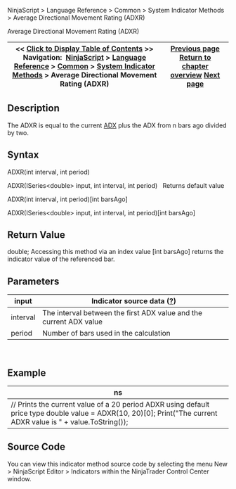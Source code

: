 ﻿
NinjaScript \> Language Reference \> Common \> System Indicator Methods \> Average Directional Movement Rating (ADXR)

Average Directional Movement Rating (ADXR)

| \<\< [Click to Display Table of Contents](average_directional_movement_r.md) \>\> **Navigation:**     [NinjaScript](ninjascript.md) \> [Language Reference](language_reference_wip.md) \> [Common](common.md) \> [System Indicator Methods](indicators.md) \> Average Directional Movement Rating (ADXR) | [Previous page](average_directional_index_adx.md) [Return to chapter overview](indicators.md) [Next page](average_true_range_atr.md) |
| --- | --- |
## Description
The ADXR is equal to the current [ADX](average_directional_index_adx.md) plus the ADX from n bars ago divided by two. 

## Syntax
ADXR(int interval, int period)  

ADXR(ISeries\<double\> input, int interval, int period)
 
Returns default value  

ADXR(int interval, int period)\[int barsAgo]  

ADXR(ISeries\<double\> input, int interval, int period)\[int barsAgo]

## Return Value
double; Accessing this method via an index value \[int barsAgo] returns the indicator value of the referenced bar.

## Parameters

| input | Indicator source data ([?](valid_input_data_for_indicator.md)) |
| --- | --- |
| interval | The interval between the first ADX value and the current ADX value |
| period | Number of bars used in the calculation |
 
## 
## Example

| ns |
| --- |
| // Prints the current value of a 20 period ADXR using default price type double value \= ADXR(10, 20)\[0]; Print("The current ADXR value is " \+ value.ToString()); |

## Source Code
You can view this indicator method source code by selecting the menu New \> NinjaScript Editor \> Indicators within the NinjaTrader Control Center window.
